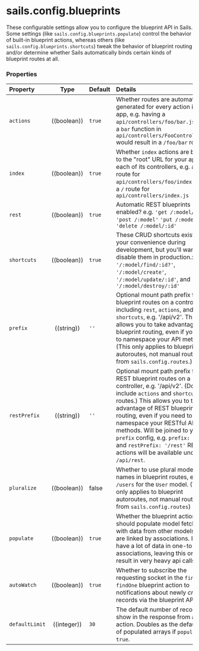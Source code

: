# sails.config.blueprints

These configurable settings allow you to configure the blueprint API in Sails.  Some settings (like `sails.config.blueprints.populate`) control the behavior of built-in blueprint actions, whereas others (like `sails.config.blueprints.shortcuts`) tweak the behavior of blueprint routing and/or determine whether Sails automatically binds certain kinds of blueprint routes at all.


### Properties

| Property    | Type       | Default   | Details |
|:------------|:----------:|:----------|:--------|
| `actions`| ((boolean))|`true`|Whether routes are automatically generated for every action in your app, e.g. having a `api/controllers/foo/bar.js` file or a `bar` function in `api/controllers/FooController.js` would result in a `/foo/bar` route
| `index` | ((boolean))|`true`|Whether `index` actions are bound to the "root" URL for your app and each of its controllers, e.g. a `/foo` route for `api/controllers/foo/index.js`, or a `/` route for `api/controllers/index.js`
|`rest`|((boolean))|`true`|Automatic REST blueprints enabled? e.g. `'get /:model/:id?'` `'post /:model'` `'put /:model/:id'` `'delete /:model/:id'`
|`shortcuts`|((boolean))|`true`|These CRUD shortcuts exist for your convenience during development, but you'll want to disable them in production.: `'/:model/find/:id?'`, `'/:model/create'`, `'/:model/update/:id'`, and `'/:model/destroy/:id'`
| `prefix`      | ((string))| `''`     | Optional mount path prefix for all blueprint routes on a controller, including `rest`, `actions`, and `shortcuts`, e.g. '/api/v2'. This allows you to take advantage of blueprint routing, even if you need to namespace your API methods. (This only applies to blueprint autoroutes, not manual routes from `sails.config.routes`.) \
| `restPrefix`  | ((string))| `''`     | Optional mount path prefix for all REST blueprint routes on a controller, e.g. '/api/v2'. (Does not include `actions` and `shortcuts` routes.) This allows you to take advantage of REST blueprint routing, even if you need to namespace your RESTful API methods.  Will be joined to your `prefix` config, e.g. `prefix: '/api'` and `restPrefix: '/rest'` RESTful actions will be available under `/api/rest`.
|`pluralize`|((boolean))|false| Whether to use plural model names in blueprint routes, e.g. `/users` for the `User` model. (This only applies to blueprint autoroutes, not manual routes from `sails.config.routes`)
|`populate`|((boolean))|`true`| Whether the blueprint actions should populate model fetches with data from other models which are linked by associations.  If you have a lot of data in one-to-many associations, leaving this on may result in very heavy api calls.
|`autoWatch`|((boolean))|`true`| Whether to subscribe the requesting socket in the `find` and `findOne` blueprint action to notifications about newly _created_ records via the blueprint API.
|`defaultLimit`|((integer))|`30`|The default number of records to show in the response from a "find" action.  Doubles as the default size of populated arrays if `populate` is `true`.


<docmeta name="displayName" value="sails.config.blueprints">
<docmeta name="pageType" value="property">
